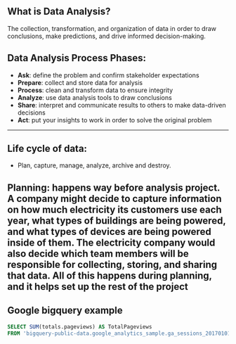 ## What is Data Analysis?
The collection, transformation, and organization of data in order to draw conclusions, make predictions, and drive informed decision-making.


## Data Analysis Process Phases: 
- **Ask**: define the problem and confirm stakeholder expectations
- **Prepare**: collect and store data for analysis
- **Process**: clean and transform data to ensure integrity
- **Analyze**: use data analysis tools to draw conclusions
- **Share**: interpret and communicate results to others to make data-driven decisions
- **Act**: put your insights to work in order to solve the original problem
---

## Life cycle of data:
- Plan, capture, manage, analyze, archive and destroy. 

**Planning**: happens way before analysis project. A company might decide to capture information on how much electricity its customers use each year, what types of buildings are being powered, and what types of devices are being powered inside of them. The electricity company would also decide which team members will be responsible for collecting, storing, and sharing that data. All of this happens during planning, and it helps set up the rest of the project
---

## Google bigquery example

```SQL
SELECT SUM(totals.pageviews) AS TotalPageviews
FROM 'bigquery-public-data.google_analytics_sample.ga_sessions_20170101'
```
